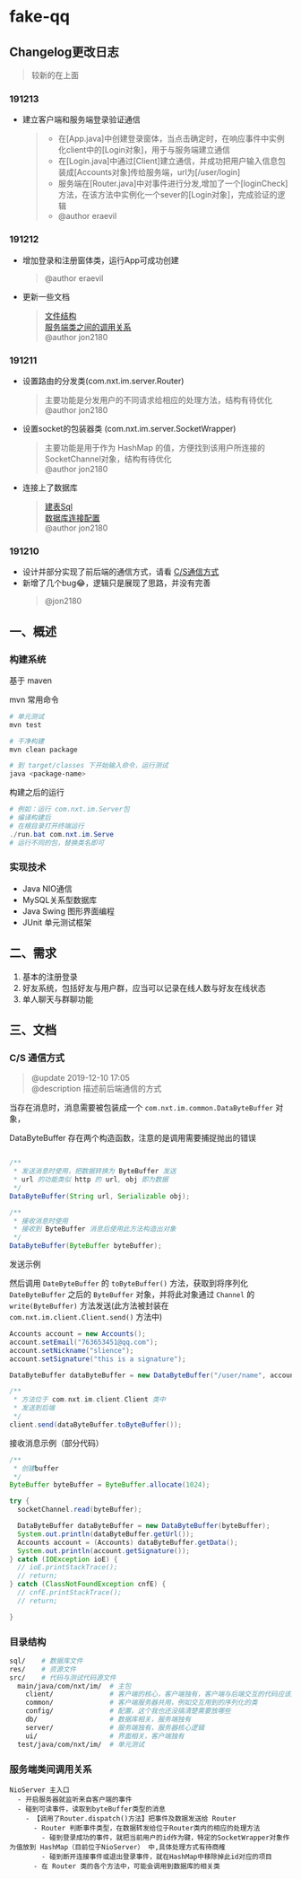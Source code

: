 # fake-qq

## Changelog更改日志

> 较新的在上面

### 191213

- 建立客户端和服务端登录验证通信
  > - 在[App.java]中创建登录窗体，当点击确定时，在响应事件中实例化client中的[Login对象]，用于与服务端建立通信
  > - 在[Login.java]中通过[Client]建立通信，并成功把用户输入信息包装成[Accounts对象]传给服务端，url为[/user/login]
  > - 服务端在[Router.java]中对事件进行分发,增加了一个[loginCheck]方法，在该方法中实例化一个sever的[Login对象]，完成验证的逻辑
  > - @author eraevil

### 191212

- 增加登录和注册窗体类，运行App可成功创建
  > @author eraevil
- 更新一些文档
  > [文件结构](#%e7%9b%ae%e5%bd%95%e7%bb%93%e6%9e%84)\
  > [服务端类之间的调用关系](#%e6%9c%8d%e5%8a%a1%e7%ab%af%e7%b1%bb%e9%97%b4%e8%b0%83%e7%94%a8%e5%85%b3%e7%b3%bb)\
  > @author jon2180

### 191211

- 设置路由的分发类(com.nxt.im.server.Router) 
  > 主要功能是分发用户的不同请求给相应的处理方法，结构有待优化\
  > @author jon2180
- 设置socket的包装器类 (com.nxt.im.server.SocketWrapper) 
  > 主要功能是用于作为 HashMap 的值，方便找到该用户所连接的SocketChannel对象，结构有待优化\
  > @author jon2180
- 连接上了数据库
  > [建表Sql](./sql/v191208.1.sql)\
  > [数据库连接配置](./src/main/java/com/nxt/im/config/Database.java)\
  > @author jon2180

### 191210

- 设计并部分实现了前后端的通信方式，请看 [C/S通信方式](#cs-%e9%80%9a%e4%bf%a1%e6%96%b9%e5%bc%8f)
- 新增了几个bug😂，逻辑只是展现了思路，并没有完善
  > @jon2180


## 一、概述

### 构建系统

基于 maven

mvn 常用命令

```bash
# 单元测试
mvn test

# 干净构建
mvn clean package

# 到 target/classes 下开始输入命令，运行测试
java <package-name>
```

构建之后的运行

```powershell
# 例如：运行 com.nxt.im.Server包
# 编译构建后
# 在根目录打开终端运行
./run.bat com.nxt.im.Serve
# 运行不同的包，替换类名即可
```

### 实现技术

- Java NIO通信
- MySQL关系型数据库
- Java Swing 图形界面编程
- JUnit 单元测试框架

## 二、需求

1. 基本的注册登录
2. 好友系统，包括好友与用户群，应当可以记录在线人数与好友在线状态
3. 单人聊天与群聊功能

## 三、文档

### C/S 通信方式

> @update 2019-12-10 17:05\
> @description 描述前后端通信的方式

当存在消息时，消息需要被包装成一个 `com.nxt.im.common.DataByteBuffer` 对象，

DataByteBuffer 存在两个构造函数，注意的是调用需要捕捉抛出的错误

```java

/**
 * 发送消息时使用，把数据转换为 ByteBuffer 发送
 * url 的功能类似 http 的 url, obj 即为数据
 */
DataByteBuffer(String url, Serializable obj);

/**
 * 接收消息时使用
 * 接收到 ByteBuffer 消息后使用此方法构造出对象
 */
DataByteBuffer(ByteBuffer byteBuffer);

```

发送示例

然后调用 `DateByteBuffer` 的 `toByteBuffer()` 方法，获取到将序列化 `DateByteBuffer` 之后的 `ByteBuffer` 对象，并将此对象通过 `Channel` 的 `write(ByteBuffer)` 方法发送(此方法被封装在 `com.nxt.im.client.Client.send()` 方法中)

```java
Accounts account = new Accounts();
account.setEmail("763653451@qq.com");
account.setNickname("slience");
account.setSignature("this is a signature");

DataByteBuffer dataByteBuffer = new DataByteBuffer("/user/name", account);

/**
 * 方法位于 com.nxt.im.client.Client 类中
 * 发送到后端
 */
client.send(dataByteBuffer.toByteBuffer());

```

接收消息示例（部分代码）

```java
/**
 * 创建buffer
 */
ByteBuffer byteBuffer = ByteBuffer.allocate(1024);

try {
  socketChannel.read(byteBuffer);

  DataByteBuffer dataByteBuffer = new DataByteBuffer(byteBuffer);
  System.out.println(dataByteBuffer.getUrl());
  Accounts account = (Accounts) dataByteBuffer.getData();
  System.out.println(account.getSignature());
} catch (IOException ioE) {
  // ioE.printStackTrace();
  // return;
} catch (ClassNotFoundException cnfE) {
  // cnfE.printStackTrace();
  // return;

}
```




### 目录结构

```bash
sql/    # 数据库文件
res/    # 资源文件
src/    # 代码与测试代码源文件
  main/java/com/nxt/im/  # 主包
    client/              # 客户端的核心，客户端独有，客户端与后端交互的代码应该放在这里
    common/              # 客户端服务器共用，例如交互用到的序列化的类
    config/              # 配置，这个我也还没搞清楚需要放哪些
    db/                  # 数据库相关，服务端独有
    server/              # 服务端独有，服务器核心逻辑
    ui/                  # 界面相关，客户端独有
  test/java/com/nxt/im/  # 单元测试
```

### 服务端类间调用关系

```
NioServer 主入口
  - 开启服务器就监听来自客户端的事件
  - 碰到可读事件，读取到byteBuffer类型的消息
    - 【调用了Router.dispatch()方法】把事件及数据发送给 Router
      - Router 判断事件类型，在数据转发给位于Router类内的相应的处理方法
        - 碰到登录成功的事件，就把当前用户的id作为键，特定的SocketWrapper对象作为值放到 HashMap（目前位于NioServer） 中,具体处理方式有待商榷
        - 碰到断开连接事件或退出登录事件，就在HashMap中移除掉此id对应的项目
      - 在 Router 类的各个方法中，可能会调用到数据库的相关类
```
